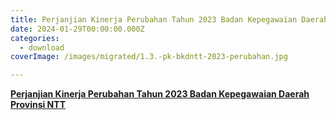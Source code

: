 ```yaml
---
title: Perjanjian Kinerja Perubahan Tahun 2023 Badan Kepegawaian Daerah Provinsi NTT
date: 2024-01-29T00:00:00.000Z
categories:
  - download
coverImage: /images/migrated/1.3.-pk-bkdntt-2023-perubahan.jpg

---
```


[**Perjanjian Kinerja Perubahan Tahun 2023 Badan Kepegawaian Daerah Provinsi NTT**](https://bkd.nttprov.go.id/web/wp-content/uploads/2024/06/1.3.-Perjanjian-Kinerja-Perubahan-PNS-BKD-2023-.pdf)

